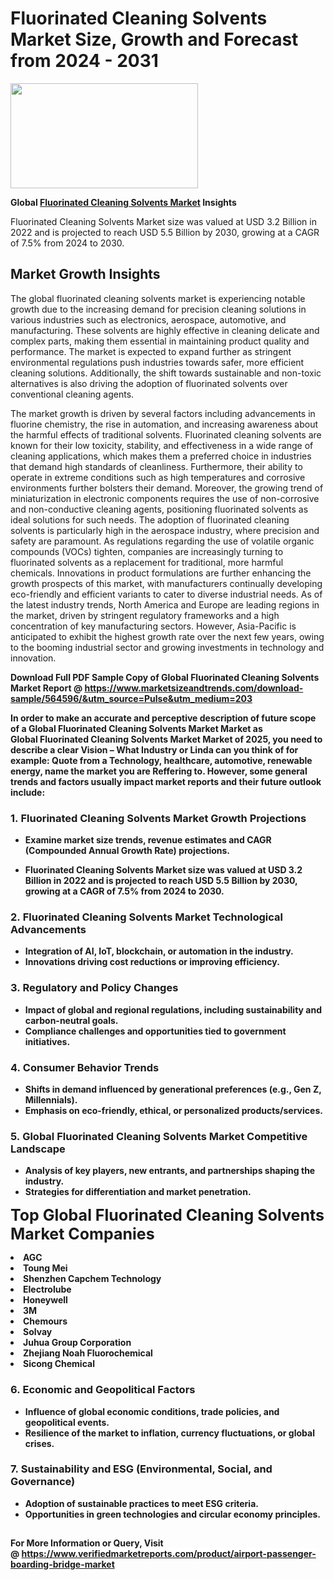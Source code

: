 <H1>Fluorinated Cleaning Solvents Market Size, Growth and Forecast from 2024 - 2031</H1><img class="aligncenter size-medium wp-image-584254" src="https://thirdeyenews.in/wp-content/uploads/2024/09/Global-Market-Research-300x168.jpeg" alt="" width="300" height="168" /><p><strong>Global&nbsp;<a href="https://www.marketsizeandtrends.com/download-sample/564596/&amp;utm_source=Pulse&amp;utm_medium=203">Fluorinated Cleaning Solvents Market</a> Insights</strong></p><p>Fluorinated Cleaning Solvents Market size was valued at USD 3.2 Billion in 2022 and is projected to reach USD 5.5 Billion by 2030, growing at a CAGR of 7.5% from 2024 to 2030.</p><p><h2>Market Growth Insights</h2> <p>The global fluorinated cleaning solvents market is experiencing notable growth due to the increasing demand for precision cleaning solutions in various industries such as electronics, aerospace, automotive, and manufacturing. These solvents are highly effective in cleaning delicate and complex parts, making them essential in maintaining product quality and performance. The market is expected to expand further as stringent environmental regulations push industries towards safer, more efficient cleaning solutions. Additionally, the shift towards sustainable and non-toxic alternatives is also driving the adoption of fluorinated solvents over conventional cleaning agents.</p> <p><strong></strong></p> <p>The market growth is driven by several factors including advancements in fluorine chemistry, the rise in automation, and increasing awareness about the harmful effects of traditional solvents. Fluorinated cleaning solvents are known for their low toxicity, stability, and effectiveness in a wide range of cleaning applications, which makes them a preferred choice in industries that demand high standards of cleanliness. Furthermore, their ability to operate in extreme conditions such as high temperatures and corrosive environments further bolsters their demand. Moreover, the growing trend of miniaturization in electronic components requires the use of non-corrosive and non-conductive cleaning agents, positioning fluorinated solvents as ideal solutions for such needs. The adoption of fluorinated cleaning solvents is particularly high in the aerospace industry, where precision and safety are paramount. As regulations regarding the use of volatile organic compounds (VOCs) tighten, companies are increasingly turning to fluorinated solvents as a replacement for traditional, more harmful chemicals. Innovations in product formulations are further enhancing the growth prospects of this market, with manufacturers continually developing eco-friendly and efficient variants to cater to diverse industrial needs. As of the latest industry trends, North America and Europe are leading regions in the market, driven by stringent regulatory frameworks and a high concentration of key manufacturing sectors. However, Asia-Pacific is anticipated to exhibit the highest growth rate over the next few years, owing to the booming industrial sector and growing investments in technology and innovation. <p><strong></p><p><span class=""><strong>Download Full PDF Sample Copy of Global Fluorinated Cleaning Solvents Market Report</strong> @ <a href="https://www.marketsizeandtrends.com/download-sample/564596/&amp;utm_source=Pulse&amp;utm_medium=203" target="_blank">https://www.marketsizeandtrends.com/download-sample/564596/&amp;utm_source=Pulse&amp;utm_medium=203</a></span></p><p>In order to make an accurate and perceptive description of future scope of a Global&nbsp;Fluorinated Cleaning Solvents Market Market as Global&nbsp;Fluorinated Cleaning Solvents Market Market of 2025, you need to describe a clear Vision &ndash; What Industry or Linda can you think of for example: Quote from a Technology, healthcare, automotive, renewable energy, name the market you are Reffering to. However, some general trends and factors usually impact market reports and their future outlook include:</p><h3>1.&nbsp;<strong>Fluorinated Cleaning Solvents Market Growth Projections</strong></h3><ul><li>Examine market size trends, revenue estimates and CAGR (Compounded Annual Growth Rate) projections.</li><li><p>Fluorinated Cleaning Solvents Market size was valued at USD 3.2 Billion in 2022 and is projected to reach USD 5.5 Billion by 2030, growing at a CAGR of 7.5% from 2024 to 2030.</p></li></ul><h3>2.&nbsp;<strong>Fluorinated Cleaning Solvents Market Technological Advancements</strong></h3><ul><li>Integration of AI, IoT, blockchain, or automation in the industry.</li><li>Innovations driving cost reductions or improving efficiency.</li></ul><h3>3.&nbsp;<strong>Regulatory and Policy Changes</strong></h3><ul><li>Impact of global and regional regulations, including sustainability and carbon-neutral goals.</li><li>Compliance challenges and opportunities tied to government initiatives.</li></ul><h3>4.&nbsp;<strong>Consumer Behavior Trends</strong></h3><ul><li>Shifts in demand influenced by generational preferences (e.g., Gen Z, Millennials).</li><li>Emphasis on eco-friendly, ethical, or personalized products/services.</li></ul><h3>5.&nbsp;<strong>Global Fluorinated Cleaning Solvents Market Competitive Landscape</strong></h3><ul><li>Analysis of key players, new entrants, and partnerships shaping the industry.</li><li>Strategies for differentiation and market penetration.</li></ul><p data-pm-slice="1 1 []"><span style="color: inherit; font-family: inherit; font-size: 25px;">Top Global Fluorinated Cleaning Solvents Market Companies</span></p><div class="" data-test-id=""><p><li>AGC</li><li> Toung Mei</li><li> Shenzhen Capchem Technology</li><li> Electrolube</li><li> Honeywell</li><li> 3M</li><li> Chemours</li><li> Solvay</li><li> Juhua Group Corporation</li><li> Zhejiang Noah Fluorochemical</li><li> Sicong Chemical</li></p></div><h3>6.&nbsp;<strong>Economic and Geopolitical Factors</strong></h3><ul><li>Influence of global economic conditions, trade policies, and geopolitical events.</li><li>Resilience of the market to inflation, currency fluctuations, or global crises.</li></ul><h3>7.&nbsp;<strong>Sustainability and ESG (Environmental, Social, and Governance)</strong></h3><ul><li>Adoption of sustainable practices to meet ESG criteria.</li><li>Opportunities in green technologies and circular economy principles.</li></ul><h2><strong style="font-size: 14px;">For More Information or Query, Visit @&nbsp;</strong><a style="background-color: #ffffff; font-size: 14px;" href="https://www.marketsizeandtrends.com/report/fluorinated-cleaning-solvents-market/" target="_blank">https://www.verifiedmarketreports.com/product/airport-passenger-boarding-bridge-market</a></h2>
